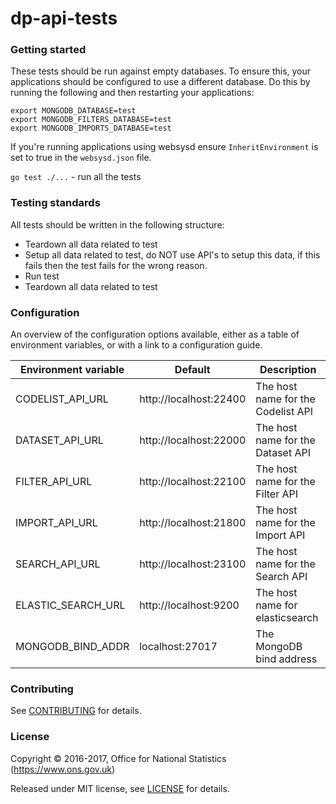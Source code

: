 dp-api-tests
================

### Getting started

These tests should be run against empty databases. To ensure this, your applications should be configured to use a different database.
Do this by running the following and then restarting your applications:
```
export MONGODB_DATABASE=test
export MONGODB_FILTERS_DATABASE=test
export MONGODB_IMPORTS_DATABASE=test
```

If you're running applications using websysd ensure `InheritEnvironment` is set to true in the `websysd.json` file.

`go test ./...` - run all the tests

### Testing standards

All tests should be written in the following structure:
* Teardown all data related to test
* Setup all data related to test, do NOT use API's to setup this data, if this fails then the test fails for the wrong reason.
* Run test
* Teardown all data related to test

### Configuration

An overview of the configuration options available, either as a table of
environment variables, or with a link to a configuration guide.

| Environment variable       | Default                              | Description
| -------------------------- | -------------------------------------| -----------
| CODELIST_API_URL           | http://localhost:22400               | The host name for the Codelist API
| DATASET_API_URL            | http://localhost:22000               | The host name for the Dataset API
| FILTER_API_URL             | http://localhost:22100               | The host name for the Filter API
| IMPORT_API_URL             | http://localhost:21800               | The host name for the Import API
| SEARCH_API_URL             | http://localhost:23100               | The host name for the Search API
| ELASTIC_SEARCH_URL         | http://localhost:9200                | The host name for elasticsearch
| MONGODB_BIND_ADDR          | localhost:27017                      | The MongoDB bind address

### Contributing

See [CONTRIBUTING](CONTRIBUTING.md) for details.

####

### License

Copyright © 2016-2017, Office for National Statistics (https://www.ons.gov.uk)

Released under MIT license, see [LICENSE](LICENSE.md) for details.
